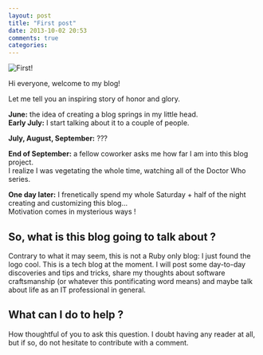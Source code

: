 ```yaml
---
layout: post
title: "First post"
date: 2013-10-02 20:53
comments: true
categories:
---
```


<img class="header" src="http://farm4.staticflickr.com/3684/11411728145_48e776258e_m.jpg" title="First!" />

Hi everyone, welcome to my blog!

Let me tell you an inspiring story of honor and glory.

**June:** the idea of creating a blog springs in my little head.<!--more-->  
**Early July:** I start talking about it to a couple of people.

**July, August, September:** ???

**End of September:** a fellow coworker asks me how far I am into this blog project.  
I realize I was vegetating the whole time, watching all of the Doctor Who series.

**One day later:** I frenetically spend my whole Saturday + half of the night creating and customizing this blog...  
Motivation comes in mysterious ways !

## So, what is this blog going to talk about ?

Contrary to what it may seem, this is not a Ruby only blog: I just found the logo cool.
This is a tech blog at the moment.
I will post some day-to-day discoveries and tips and tricks, share my thoughts about software craftsmanship
(or whatever this pontificating word means) and maybe talk about life as an IT professional in general.

## What can I do to help ?

How thoughtful of you to ask this question.
I doubt having any reader at all, but if so, do not hesitate to contribute with a comment.
